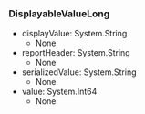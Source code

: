 ### DisplayableValueLong
- displayValue: System.String
  - None
- reportHeader: System.String
  - None
- serializedValue: System.String
  - None
- value: System.Int64
  - None
